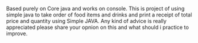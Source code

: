 Based purely on Core java and works on console.
This is project of using simple java to take order of food items and drinks and print a receipt of total price and quantity using Simple JAVA.
Any kind of advice is really appreciated please share your opnion on this and what should i practice to improve.
